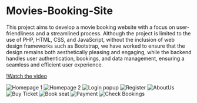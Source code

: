 # Movies-Booking-Site

This project aims to develop a movie booking website with a focus on user-friendliness and a streamlined process. Although the project is limited to the use of PHP, HTML, CSS, and JavaScript, without the inclusion of web design frameworks such as Bootstrap, we have worked to ensure that the design remains both aesthetically pleasing and engaging, while the backend handles user authentication, bookings, and data management, ensuring a seamless and efficient user experience.

[!Watch the video]([https://vimeo.com/1045971136](https://vimeo.com/1045971136?share=copy#t=0))



![Homepage 1](https://github.com/user-attachments/assets/817eae3e-91b4-45e9-9f83-7e8dd72033f1)
![Homepage 2](https://github.com/user-attachments/assets/76f52de2-fd0f-48b1-b0f1-e9b6c58334b0)
![Login popup](https://github.com/user-attachments/assets/4dc294c2-d0c5-4071-ba4a-80e62e12f4b5)
![Register](https://github.com/user-attachments/assets/6a7411c0-a132-49d4-b65e-7cfb29faeb13)
![AboutUs](https://github.com/user-attachments/assets/aeaf66da-1d56-4278-9092-c59bdfa8ef64)
![Buy Ticket](https://github.com/user-attachments/assets/d6640bb4-e25d-4adc-9bcc-687c528f5c6f)
![Book seat](https://github.com/user-attachments/assets/3e6471be-8f9c-4e9a-9eda-7e6e5f1822f0)
![Payment](https://github.com/user-attachments/assets/b804a23c-6b60-4f77-a94c-7458044ede17)
![Check Bookings](https://github.com/user-attachments/assets/8522b2ee-dda1-4236-a008-5fc85821dd4f)

